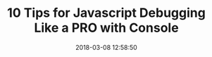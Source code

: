 ---
date: 2018-03-08 12:58:50
link:
  source: pocket
  source_url: https://getpocket.com
  text: 10 Tips for Javascript Debugging Like a PRO with Console
  url: https://medium.com/appsflyer/10-tips-for-javascript-debugging-like-a-pro-with-console-7140027eb5f6
slug: 10-tips-for-javascript-debugging-like-a-pro-with-console
source: pocket
syndicated:
- type: twitter
  url: https://twitter.com/roytang/statuses/971738620779429888/
- type: facebook
  url: https://www.facebook.com/stephen.roy.tang/posts/10156476119188912
title: 10 Tips for Javascript Debugging Like a PRO with Console
---